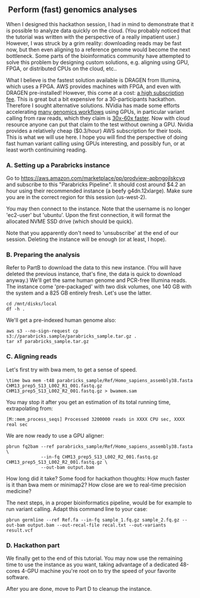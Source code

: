 ##  Perform (fast) genomics analyses 

When I designed this hackathon session, I had in mind to demonstrate that it is possible to analyze data quickly on the cloud. (You probably noticed that the tutorial was written with the perspective of a really impatient user.) However, I was struck by a grim reality: downloading reads may be fast now, but then even aligning to a reference genome would become the next bottleneck. Some parts of the bioinformatics community have attempted to solve this problem by designing custom solutions, e.g. aligning using GPU, FPGA, or distributed CPUs on the cloud, etc.. 

What I believe is the fastest solution available is DRAGEN from Illumina, which uses a FPGA. AWS provides machines with FPGA, and even with DRAGEN pre-installed! However, this come at a cost: [a high subscription fee](https://aws.amazon.com/marketplace/pp/prodview-ypz2tpzy6f5xq). This is great but a bit expensive for a 30-participants hackathon. Therefore I sought alternative solutions. NVidia has made some efforts accelerating [many genomics workflows](https://docs.nvidia.com/clara/parabricks/v3.5/text/software_overview.html#software-tools-overview) using GPUs, in particular variant calling from raw reads, which they claim is [30x-60x faster](https://www.nvidia.com/en-us/clara/genomics/). Now with cloud resource anyone can put that claim to the test without owning a GPU. Nvidia provides a relatively cheap ($0.3/hour) AWS subscription for their tools. This is what we will use here. I hope you will find the perspective of doing fast human variant calling using GPUs interesting, and possibly fun, or at least worth continuining reading.

### A. Setting up a Parabricks instance

Go to https://aws.amazon.com/marketplace/pp/prodview-apbngojlskcyq
and subscribe to this "Parabricks Pipeline". It should cost around $4.2 an hour using their recommended instance (a beefy g4dn.12xlarge). Make sure you are in the correct region for this session (us-west-2).

You may then connect to the instance. Note that the username is no longer 'ec2-user' but 'ubuntu'. Upon the first connection, it will format the allocated NVME SSD drive (which should be quick).

Note that you apparently don't need to 'unsubscribe' at the end of our session. Deleting the instance will be enough (or at least, I hope).

### B. Preparing the analysis

Refer to PartB to download the data to this new instance. (You will have deleted the previous instance, that's fine, the data is quick to download anyway.) We'll get the same human genome and PCR-free Illumina reads. The instance come 'pre-packaged' with two disk volumes, one 140 GB with the system and a 825 GB entirely fresh. Let's use the latter.

    cd /mnt/disks/local
    df -h .

We'll get a pre-indexed human genome also:

    aws s3 --no-sign-request cp s3://parabricks.sample/parabricks_sample.tar.gz .
    tar xf parabricks_sample.tar.gz 

### C. Aligning reads

Let's first try with bwa mem, to get a sense of speed.

    \time bwa mem -t48 parabricks_sample/Ref/Homo_sapiens_assembly38.fasta CHM13_prep5_S13_L002_R1_001.fastq.gz CHM13_prep5_S13_L002_R2_001.fastq.gz > bwamem.sam
    
You may stop it after you get an estimation of its total running time, extrapolating from:

    [M::mem_process_seqs] Processed 3200000 reads in XXXX CPU sec, XXXX real sec

We are now ready to use a GPU aligner:

    pbrun fq2bam --ref parabricks_sample/Ref/Homo_sapiens_assembly38.fasta \
                 --in-fq CHM13_prep5_S13_L002_R2_001.fastq.gz CHM13_prep5_S13_L002_R2_001.fastq.gz \
                 --out-bam output.bam
                 
How long did it take? Some food for hackathon thoughts: How much faster is it than bwa mem or minimap2? How close are we to real-time precision medicine?

The next steps, in a proper bioinformatics pipeline, would be for example to run variant calling. Adapt this command line to your case:

    pbrun germline --ref Ref.fa --in-fq sample_1.fq.gz sample_2.fq.gz --out-bam output.bam --out-recal-file recal.txt --out-variants result.vcf

### D. Hackathon part

We finally get to the end of this tutorial. You may now use the remaining time to use the instance as you want, taking advantage of a dedicated 48-cores 4-GPU machine you're root on to try the speed of your favorite software. 

After you are done, move to Part D to cleanup the instance.

